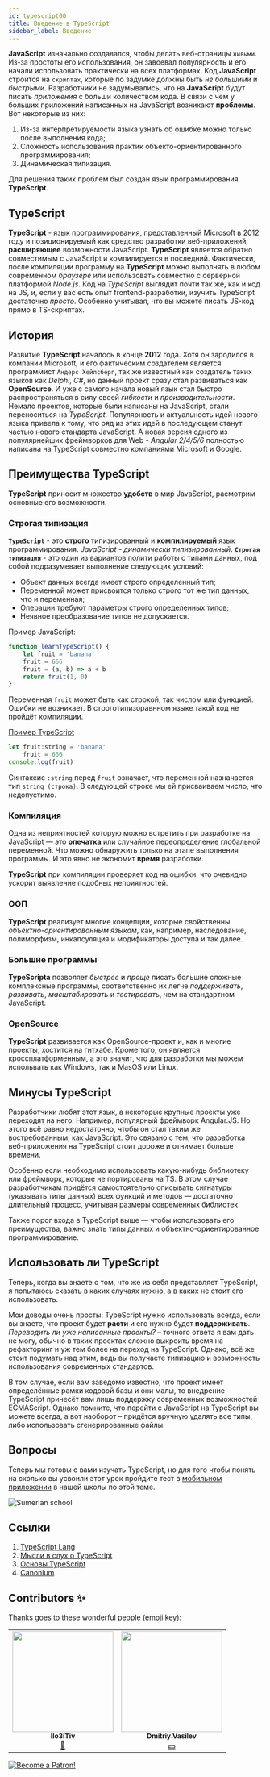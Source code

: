 ```yaml
---
id: typescript00
title: Введение в TypeScript
sidebar_label: Введение
---
```


**JavaScript** изначально создавался, чтобы делать веб-страницы `живыми`. Из-за простоты его использования, он завоевал популярность и его начали использовать практически на всех платформах. Код **JavaScript** строится на `скриптах`, которые по задумке должны быть *не большими* и *быстрыми*. Разработчики не задумывались, что на **JavaScript** будут писать *приложения* с больши количеством кода. В связи с чем у больших приложений написанных на JavaScript возникают **проблемы**. Вот некоторые из них:
1. Из-за интерпретируемости языка узнать об ошибке можно только после выполнения кода;
2. Сложность использования практик объекто-ориентированного программирования;
3. Динамическая типизация.

Для решения таких проблем был создан язык программирования **TypeScript**.

## TypeScript

**TypeScript** -  язык программирования, представленный Microsoft в 2012 году и позиционируемый как средство разработки веб-приложений, **расширяющее** возможности JavaScript. **TypeScript** является обратно совместимым с JavaScript и компилируется в последний. Фактически, после компиляции программу на **TypeScript** можно выполнять в любом современном *браузере* или использовать совместно с серверной платформой *Node.js*. Код на *TypeScript* выглядит почти так же, как и код на JS, и, если у вас есть опыт frontend-разработки, изучить TypeScript достаточно *просто*. Особенно учитывая, что вы можете писать JS-код прямо в TS-скриптах.

## История

Развитие **TypeScript** началось в конце **2012** года. Хотя он зародился в компании Microsoft, и его фактическим создателем является программист `Андерс Хейлсберг`, так же известный как создатель таких языков как *Delphi*, *C#*, но данный проект сразу стал развиваться как **OpenSource**. И уже с самого начала новый язык стал быстро распространяться в силу своей *гибкости* и *производительности*. Немало проектов, которые были написаны на JavaScript, стали переноситься на *TypeScript*. Популярность и актуальность идей нового языка привела к тому, что ряд из этих идей в последующем станут частью нового стандарта JavaScript. А новая версия одного из популярнейших фреймворков для Web - *Angular 2/4/5/6* полностью написана на TypeScript совместно компаниями Microsoft и Google.

## Преимущества TypeScript

**TypeScript** приносит множество **удобств** в мир JavaScript, расмотрим основные его возможности.

### Строгая типизация
**`TypeScript`** - это **строго** типизированный и **компилируемый** язык программирования. *JavaScript - динамически типизированный*. **`Строгая типизация`** - это один из вариантов полити работы с типами данных, под собой подразумевает выполнение следующих условий:
- Объект данных всегда имеет строго определенный тип;
- Переменной может присвоится только строго тот же тип данных, что и переменная;
- Операции требуют параметры строго определенных типов;
- Неявное преобразование типов не допускается.

Пример JavaScript:
```jsx live 
function learnTypeScript() {
    let fruit = 'banana'
    fruit = 666
    fruit = (a, b) => a + b
    return fruit(1, 0)
}
```
Переменная `fruit` может быть как строкой, так числом или функцией. Ошибки не возникает. В строготипизоравнном языке такой код не пройдёт компиляции.

[Пример TypeScript](https://www.typescriptlang.org/play?#code/DYUwLgBAZgTgrgSzALgM5hggdgcwgXggHIAjAQywrKICgJ7p4kCIA2dmgYwHstVvQAOmDccACliIwASiA)
```jsx
let fruit:string = 'banana'
    fruit = 666
console.log(fruit)
```

Синтаксис `:string` перед `fruit` означает, что переменной назначается тип `string (строка)`. В следующей строке мы ей присваиваем число, что недопустимо.

### Компиляция

Одна из неприятностей которую можно встретить при разработке на JavaScript — это **опечатка** или случайное переопределение глобальной переменной. Что можно обнаружить только на этапе выполнения программы. И это явно не экономит **время** разработки.

**TypeScript** при компиляции проверяет код на ошибки, что очевидно ускорит выявление подобных неприятностей.

### ООП

**TypeScript** реализует многие концепции, которые свойственны *объектно-ориентированным языкам*, как, например, наследование, полиморфизм, инкапсуляция и модификаторы доступа и так далее.

### Большие программы

**TypeScriptа** позволяет *быстрее* и *проще* писать большие сложные комплексные программы, соответственно их легче *поддерживать*, *развивать*, *масштабировать* и *тестировать*, чем на стандартном JavaScript.

### OpenSource

**TypeScript** развивается как OpenSource-проект и, как и многие проекты, хостится на гитхабе. Кроме того, он является кроссплатформенным, а это значит, что для разработки мы можем испольвать как Windows, так и MasOS или Linux.

## Минусы TypeScript

Разработчики любят этот язык, а некоторые крупные проекты уже переходят на него. Например, популярный фреймворк Angular.JS. Но этого всё равно недостаточно, чтобы он стал таким же востребованным, как JavaScript. Это связано с тем, что разработка веб-приложения на TypeScript стоит дороже и отнимает больше времени.

Особенно если необходимо использовать какую-нибудь библиотеку или фреймворк, которые не портированы на TS. В этом случае разработчикам придётся самостоятельно описывать сигнатуры (указывать типы данных) всех функций и методов — достаточно длительный процесс, учитывая размеры современных библиотек.

Также порог входа в TypeScript выше — чтобы использовать его преимущества, важно знать типы данных и объектно-ориентированное программирование.

## Использовать ли TypeScript

Теперь, когда вы знаете о том, что же из себя представляет TypeScript, я попытаюсь сказать в каких случаях нужно, а в каких не стоит его использовать.

Мои доводы очень просты: TypeScript нужно использовать всегда, если вы знаете, что проект будет **расти** и его нужно будет **поддерживать**. *Переводить ли уже написанные проекты?* – точного ответа я вам дать не могу, обычно в таких проектах сложно выкроить время на рефакторинг и уж тем более на переход на TypeScript. Однако, всё же стоит подумать над этим, ведь вы получаете типизацию и возможность использования современных стандартов.

В том случае, если вам заведомо известно, что проект имеет определённые рамки кодовой базы и они малы, то внедрение TypeScript принесёт вам лишь поддержку современных возможностей ECMAScript. Однако помните, что перейти с JavaScript на TypeScript вы можете всегда, а вот наоборот – придётся вручную удалять все типы, либо использовать сгенерированные файлы.

## Вопросы

Теперь мы готовы с вами изучать TypeScript, но для того чтобы понять на сколько вы усвоили этот урок пройдите тест в [мобильном приложении](http://onelink.to/njhc95) в нашей школы по этой теме.

![Sumerian school](/img/app.png)

## Ссылки

1. [TypeScript Lang](https://www.typescriptlang.org/)
2. [Мысли в слух о TypeScript](https://habr.com/ru/post/272055/)
3. [Основы TypeScript](https://habr.com/ru/company/ruvds/blog/344502/)
4. [Сanonium](https://canonium.com/articles/typescript-introduction)

## Contributors ✨

Thanks goes to these wonderful people ([emoji key](https://allcontributors.org/docs/en/emoji-key)):

<table>
  <tr> 
    <td align="center"><a href="https://github.com/IIo3iTiv"><img src="https://avatars1.githubusercontent.com/u/72025062?v=4?s=200" width="200px;" alt=""/><br /><sub><b>IIo3iTiv</b></sub></a><br /><a href="https://github.com/gHashTag/react-native-village/commits?author=IIo3iTiv" title="Documentation">📖</a></td>
    <td align="center"><a href="https://fullstackserverless.github.io/"><img src="https://avatars0.githubusercontent.com/u/6774813?v=4?s=200" width="200px;" alt=""/><br /><sub><b>Dmitriy Vasilev</b></sub></a><br /><a href="#financial-gHashTag" title="Financial">💵</a></td>
  </tr>
</table>

[![Become a Patron!](/img/logo/patreon.png)](https://www.patreon.com/bePatron?u=31769291)